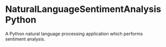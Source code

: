 # NaturalLanguageSentimentAnalysisPython
A Python natural language processing application which performs sentiment analysis.
